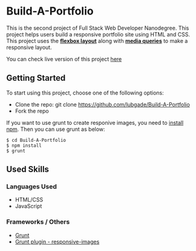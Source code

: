 # Build-A-Portfolio

This is the second project of Full Stack Web Developer Nanodegree.
This project helps users build a responsive portfolio site using HTML and CSS. This project uses the [**flexbox layout**](https://developer.mozilla.org/en-US/docs/Web/CSS/CSS_Flexible_Box_Layout/Using_CSS_flexible_boxes) along with [**media queries**](https://developer.mozilla.org/en-US/docs/Web/CSS/Media_Queries/Using_media_queries) to make a responsive layout.

You can check live version of this project [here](https://lubgade.github.io/Build-A-Portfolio/) 

## Getting Started

To start using this project, choose one of the following options:

 * Clone the repo: git clone https://github.com/lubgade/Build-A-Portfolio
 * Fork the repo
 
If you want to use grunt to create responive images, you need to [install npm](https://nodejs.org/en/download/). Then you can use grunt as below:

```
$ cd Build-A-Portfolio   
$ npm install    
$ grunt    
```

## Used Skills

### Languages Used

* HTML/CSS
* JavaScript

### Frameworks / Others

* [Grunt](http://gruntjs.com/)
* [Grunt plugin - responsive-images](https://github.com/andismith/grunt-responsive-images/)





 
